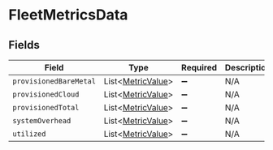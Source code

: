 # FleetMetricsData


## Fields

| Field                                                    | Type                                                     | Required                                                 | Description                                              |
| -------------------------------------------------------- | -------------------------------------------------------- | -------------------------------------------------------- | -------------------------------------------------------- |
| `provisionedBareMetal`                                   | List\<[MetricValue](../../models/shared/MetricValue.md)> | :heavy_minus_sign:                                       | N/A                                                      |
| `provisionedCloud`                                       | List\<[MetricValue](../../models/shared/MetricValue.md)> | :heavy_minus_sign:                                       | N/A                                                      |
| `provisionedTotal`                                       | List\<[MetricValue](../../models/shared/MetricValue.md)> | :heavy_minus_sign:                                       | N/A                                                      |
| `systemOverhead`                                         | List\<[MetricValue](../../models/shared/MetricValue.md)> | :heavy_minus_sign:                                       | N/A                                                      |
| `utilized`                                               | List\<[MetricValue](../../models/shared/MetricValue.md)> | :heavy_minus_sign:                                       | N/A                                                      |